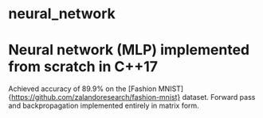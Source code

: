 # neural_network
Neural network (MLP) implemented from scratch in C++17
======================================================
Achieved accuracy of 89.9% on the [Fashion MNIST]{https://github.com/zalandoresearch/fashion-mnist} dataset.
Forward pass and backpropagation implemented entirely in matrix form. 
